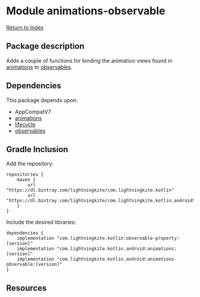 # Module animations-observable

[Return to Index](../)

## Package description

Adds a couple of functions for binding the animation views found in [animations](../animations/index.html) to [observables](https://github.com/lightningkite/lk-kotlin/observable-property).

    
## Dependencies

This package depends upon:
 - AppCompatV7
 - [animations](../animations/index.html)
 - [lifecycle](../lifecycle/index.html)
 - [observables](https://github.com/lightningkite/lk-kotlin/tree/master/observable-property)


## Gradle Inclusion

Add the repository:

```
repositories {
    maven {
        url "https://dl.bintray.com/lightningkite/com.lightningkite.kotlin"
        url "https://dl.bintray.com/lightningkite/com.lightningkite.kotlin.android"
    }
}
```

Include the desired libraries:

```
dependencies {
    implementation "com.lightningkite.kotlin:observable-property:[version]"
    implementation "com.lightningkite.kotlin.android:animations:[version]"
    implementation "com.lightningkite.kotlin.android:animations-observable:[version]"
}
```

## Resources